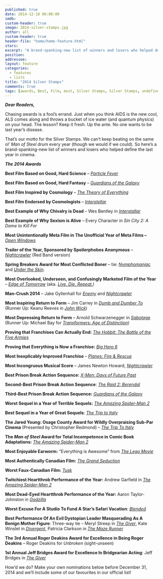 ```yaml
---
published: true
date: 2014-12-18 06:00:00
imdb: 
custom-header: true
image: 2014-silver-stamps.jpg
author: all 
custom-header: true
header-file: "home/home-feature.html"
stars: 
excerpt: "A brand-spanking-new list of winners and losers who helped define the last year in cinema."
position: 
addressee: 
layout: feature
categories: 
  - features
  - lists
title: "2014 Silver Stamps"
comments: true
tags: [awards, Best, Film, most, Silver Stamps, Silver Stamps, undefined]
---
```

**_Dear Readers,_**

Chasing awards is a fool’s errand. Just when you think AIDS is the new cool, ALS comes along and throws a bucket of ice water (and quantum physics) on your head. The lesson? Keep it fresh. Up the ante. No one wants to be last year’s disease. 

That’s our motto for the Silver Stamps. We can’t keep beating on the same ol’ _Man of Steel_ drum every year (though we would if we could). So here’s a brand-spanking-new list of winners and losers who helped define the last year in cinema.

**_The 2014 Awards_**

**Best Film Based on Good, Hard Science** – [_Particle Fever_](http://www.dearcastandcrew.com/content/2014/8/19/particle-fever.html)

**Best Film Based on Good, Hard Fantasy** – [_Guardians of the Galaxy_](http://www.dearcastandcrew.com/content/2014/8/1/guardians-of-the-galaxy.html)

**Best Film Inspired by Cosmology** – [_The Theory of Everything_](http://www.dearcastandcrew.com/content/2014/12/1/the-theory-of-everything.html)

**Best Film Endorsed by Cosmologists** – [_Interstellar_](http://www.dearcastandcrew.com/content/2014/11/10/interstellar.html)

**Best Example of Why Chivalry is Dead** – Wes Bentley in [_Interstallar_](http://www.dearcastandcrew.com/content/2014/11/10/interstellar.html)

**Best Example of Why Sexism is Alive** – Every Character in _Sin City 2: A Dame to Kill For_

**Most Unintentionally Meta Film in The Unofficial Year of Meta Films –** [_Open Windows_](http://www.dearcastandcrew.com/content/2014/10/20/open-windows.html)

**Trailer of the Year, Sponsored by Spoilerphobes Anonymous** – [_Nightcrawler_](http://www.dearcastandcrew.com/content/2014/10/29/nightcrawler.html) (Red Band version)

**Spring Breakers Award for Most Conflicted Boner** – tie: [_Nymphomaniac_](http://www.dearcastandcrew.com/content/2014/3/28/nymphomanic-vol-1-and-2.html) and [_Under the Skin_](http://www.dearcastandcrew.com/content/2014/6/11/under-the-skin.html). 

**Most Overlooked, Underseen, and Confusingly Marketed Film of the Year** – [_Edge of Tomorrow_](http://www.dearcastandcrew.com/content/2014/6/6/edge-of-tomorrow.html) (aka. [_Live. Die. Repeat._](http://www.dearcastandcrew.com/content/2014/9/2/summer-of-2014-the-revisitation.html)_)_

**Man-Crush 2014** – Jake Gyllenhall for [_Enemy_](http://www.dearcastandcrew.com/content/2014/3/11/enemy.html) and [_Nightcrawler_](http://www.dearcastandcrew.com/content/2014/10/29/nightcrawler.html)

**Most Inspiring Return to Form** – Jim Carrey in [_Dumb and Dumber To_](http://www.dearcastandcrew.com/content/2014/11/14/dumb-and-dumber-to.html) (Runner Up: Keanu Reeves in [_John Wick_](http://www.dearcastandcrew.com/content/2014/10/30/john-wick.html))

**Most Depressing Return to Form** – Arnold Schwarzenegger in [_Sabotage_](http://www.dearcastandcrew.com/content/2014/8/15/sabotage.html) (Runner Up: Michael Bay for [_Transformers: Age of Distinction_](http://www.dearcastandcrew.com/content/2014/6/27/transformers-age-of-extinction.html))

**Proving that Franchises Can Actually End:** [_The Hobbit: The Battle of the Five Armies_](/content/2014/12/17/the-hobbit-the-battle-of-the-five-armies.html)

**Proving that Everything is Now a Franchise:** [_Big Hero 6_](http://www.dearcastandcrew.com/content/2014/11/18/big-hero-6.html)

**Most Inexplicably Improved Franchise** – [_Planes: Fire & Rescue_](http://www.dearcastandcrew.com/content/2014/7/21/planes-fire-rescue.html)

**Most Incongruous Musical Score** – James Newton Howard, [_Nightcrawler_](http://www.dearcastandcrew.com/content/2014/10/29/nightcrawler.html)

**Best Prison Break Action Sequence:** [_X-Men: Days of Future Past_](http://www.dearcastandcrew.com/content/2014/5/30/x-men-days-of-future-past.html)

**Second-Best Prison Break Action Sequence**: [_The Raid 2:_ _Berendal_](http://www.dearcastandcrew.com/content/2014/4/10/the-raid-2-berendal.html)

**Third-Best Prison Break Action Sequence:** [_Guardians of the Galaxy_](http://www.dearcastandcrew.com/content/2014/8/1/guardians-of-the-galaxy.html)

**Worst Sequel in a Year of Terrible Sequels:** [_The Amazing Spider-Man 2_](http://www.dearcastandcrew.com/content/2014/4/30/the-amazing-spider-man-2.html)

**Best Sequel in a Year of Great Sequels**: [_The Trip to Italy_](http://www.dearcastandcrew.com/content/2014/10/1/the-trip-to-italy.html)

**The Jared Young: Osage County Award for Wildly Overpraising Sub-Par Cinema** (Presented by Christopher Redmond) – [_The Trip To Italy_](http://www.dearcastandcrew.com/content/2014/10/1/the-trip-to-italy.html)

**The _Man of Steel_ Award for Total Incompetence in Comic Book Adaptations:** [_The Amazing Spider-Man 2_](http://www.dearcastandcrew.com/content/2014/4/30/the-amazing-spider-man-2.html)

**Most Enjoyable Earworm:** “Everything is Awesome” from [_The Lego Movie_](http://www.dearcastandcrew.com/content/2014/2/7/the-lego-movie.html)

**Most Authentically Canadian Film:** [_The Grand Seduction_](http://www.dearcastandcrew.com/content/2013/9/18/the-grand-seduction.html)

**Worst Faux-Canadian Film:** [_Tusk_](http://www.dearcastandcrew.com/content/2014/10/16/tusk.html)

**Twitchiest Heartthrob Performance of the Year:** Andrew Garfield in [_The Amazing Spider-Man 2_](http://www.dearcastandcrew.com/content/2014/4/30/the-amazing-spider-man-2.html)

**Most Dead-Eyed Heartthrob Performance of the Year:** Aaron Taylor-Johnston in [_Godzilla_](http://www.dearcastandcrew.com/content/2014/5/16/godzilla.html)

**Worst Excuse For A Studio To Fund A Star’s Safari Vacation**:  [_Blended_](http://www.dearcastandcrew.com/content/2014/5/23/blended.html)

**Best Performance Of An Evil Dystopian Leader Masquerading As A Benign Mother Figure**: Three-way tie – Meryl Streep in [_The Giver_](http://www.dearcastandcrew.com/content/2014/8/21/the-giver.html), Kate Winslet in [_Divergent_,](http://www.dearcastandcrew.com/content/2014/3/22/divergent.html) Patricia Clarkson in [_The Maze Runner_](http://www.dearcastandcrew.com/content/2014/10/7/the-maze-runner.html)

**The 3rd Annual Roger Deakins Award for Excellence in Being Roger Deakins** – Roger Deakins for _Unbroken_ (sight-unseen)

**1st Annual Jeff Bridges Award for Excellence In Bridgearian Acting**: Jeff Bridges in [_The Giver_](http://www.dearcastandcrew.com/content/2014/8/21/the-giver.html)

How’d we do? Make your own nominations below before December 31, 2014 and we’ll include some of our favourites in our official list!